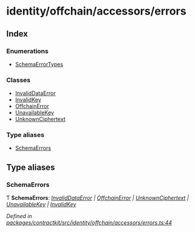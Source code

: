 # identity/offchain/accessors/errors

## Index

### Enumerations

* [SchemaErrorTypes](../enums/_identity_offchain_accessors_errors_.schemaerrortypes.md)

### Classes

* [InvalidDataError](../classes/_identity_offchain_accessors_errors_.invaliddataerror.md)
* [InvalidKey](../classes/_identity_offchain_accessors_errors_.invalidkey.md)
* [OffchainError](../classes/_identity_offchain_accessors_errors_.offchainerror.md)
* [UnavailableKey](../classes/_identity_offchain_accessors_errors_.unavailablekey.md)
* [UnknownCiphertext](../classes/_identity_offchain_accessors_errors_.unknownciphertext.md)

### Type aliases

* [SchemaErrors](_identity_offchain_accessors_errors_.md#schemaerrors)

## Type aliases

### SchemaErrors

Ƭ **SchemaErrors**: [_InvalidDataError_](../classes/_identity_offchain_accessors_errors_.invaliddataerror.md) _\|_ [_OffchainError_](../classes/_identity_offchain_accessors_errors_.offchainerror.md) _\|_ [_UnknownCiphertext_](../classes/_identity_offchain_accessors_errors_.unknownciphertext.md) _\|_ [_UnavailableKey_](../classes/_identity_offchain_accessors_errors_.unavailablekey.md) _\|_ [_InvalidKey_](../classes/_identity_offchain_accessors_errors_.invalidkey.md)

_Defined in_ [_packages/contractkit/src/identity/offchain/accessors/errors.ts:44_](https://github.com/celo-org/celo-monorepo/blob/master/packages/contractkit/src/identity/offchain/accessors/errors.ts#L44)

